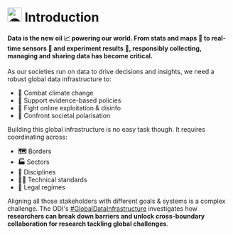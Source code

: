 # <picture><source srcset="https://fonts.gstatic.com/s/e/notoemoji/latest/1f30d/512.webp" type="image/webp"><img src="https://fonts.gstatic.com/s/e/notoemoji/latest/1f30d/512.gif" alt="🌍" width="32" height="32"></picture> Introduction 

#### Data is the **new oil 📈 powering our world**. From stats and maps 📍 to real-time sensors 📶 and experiment results 🔬, **responsibly collecting, managing and sharing data** has become critical.

As our societies run on data to drive decisions and insights, we need a robust global data infrastructure to: 
* **🌳** Combat climate change
* **📝** Support evidence-based policies  
* **📵** Fight online exploitation & disinfo
* **👥** Confront societal polarisation

Building this global infrastructure is no easy task though. It requires coordinating across:
* **🗺️** Borders
* **🏭** Sectors  
* **🔬** Disciplines
* **👨‍💻** Technical standards
* **📜** Legal regimes

Aligning all those stakeholders with different goals & systems is a complex challenge. The ODI's [#GlobalDataInfrastructure](https://theodi.org/insights/projects/global-data-infrastructure/) investigates how **researchers can break down barriers and unlock cross-boundary collaboration for research tackling global challenges**. 